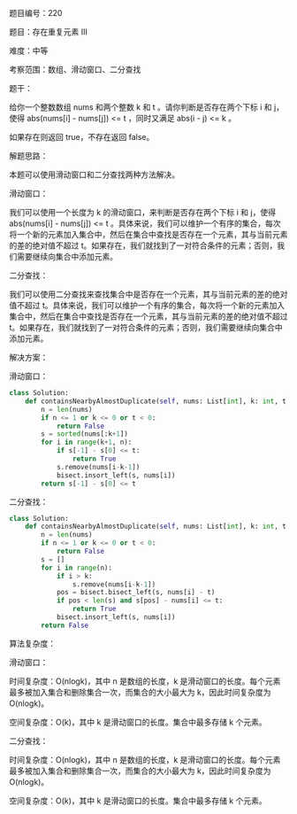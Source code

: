 题目编号：220

题目：存在重复元素 III

难度：中等

考察范围：数组、滑动窗口、二分查找

题干：

给你一个整数数组 nums 和两个整数 k 和 t 。请你判断是否存在两个下标 i 和 j，使得 abs(nums[i] - nums[j]) <= t ，同时又满足 abs(i - j) <= k 。

如果存在则返回 true，不存在返回 false。

解题思路：

本题可以使用滑动窗口和二分查找两种方法解决。

滑动窗口：

我们可以使用一个长度为 k 的滑动窗口，来判断是否存在两个下标 i 和 j，使得 abs(nums[i] - nums[j]) <= t 。具体来说，我们可以维护一个有序的集合，每次将一个新的元素加入集合中，然后在集合中查找是否存在一个元素，其与当前元素的差的绝对值不超过 t。如果存在，我们就找到了一对符合条件的元素；否则，我们需要继续向集合中添加元素。

二分查找：

我们可以使用二分查找来查找集合中是否存在一个元素，其与当前元素的差的绝对值不超过 t。具体来说，我们可以维护一个有序的集合，每次将一个新的元素加入集合中，然后在集合中查找是否存在一个元素，其与当前元素的差的绝对值不超过 t。如果存在，我们就找到了一对符合条件的元素；否则，我们需要继续向集合中添加元素。

解决方案：

滑动窗口：

```python
class Solution:
    def containsNearbyAlmostDuplicate(self, nums: List[int], k: int, t: int) -> bool:
        n = len(nums)
        if n <= 1 or k <= 0 or t < 0:
            return False
        s = sorted(nums[:k+1])
        for i in range(k+1, n):
            if s[-1] - s[0] <= t:
                return True
            s.remove(nums[i-k-1])
            bisect.insort_left(s, nums[i])
        return s[-1] - s[0] <= t
```

二分查找：

```python
class Solution:
    def containsNearbyAlmostDuplicate(self, nums: List[int], k: int, t: int) -> bool:
        n = len(nums)
        if n <= 1 or k <= 0 or t < 0:
            return False
        s = []
        for i in range(n):
            if i > k:
                s.remove(nums[i-k-1])
            pos = bisect.bisect_left(s, nums[i] - t)
            if pos < len(s) and s[pos] - nums[i] <= t:
                return True
            bisect.insort_left(s, nums[i])
        return False
```

算法复杂度：

滑动窗口：

时间复杂度：O(nlogk)，其中 n 是数组的长度，k 是滑动窗口的长度。每个元素最多被加入集合和删除集合一次，而集合的大小最大为 k，因此时间复杂度为 O(nlogk)。

空间复杂度：O(k)，其中 k 是滑动窗口的长度。集合中最多存储 k 个元素。

二分查找：

时间复杂度：O(nlogk)，其中 n 是数组的长度，k 是滑动窗口的长度。每个元素最多被加入集合和删除集合一次，而集合的大小最大为 k，因此时间复杂度为 O(nlogk)。

空间复杂度：O(k)，其中 k 是滑动窗口的长度。集合中最多存储 k 个元素。